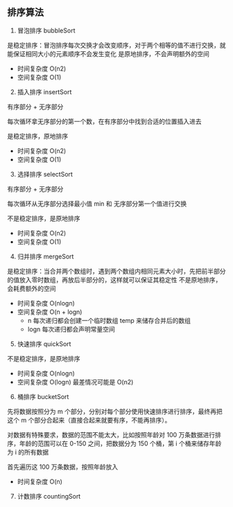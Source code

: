 ## 排序算法

1. 冒泡排序 bubbleSort

是稳定排序：冒泡排序每次交换才会改变顺序，对于两个相等的值不进行交换，就能保证相同大小的元素顺序不会发生变化
是原地排序，不会声明额外的空间

- 时间复杂度 O(n2)
- 空间复杂度 O(1)

2. 插入排序 insertSort

有序部分 + 无序部分

每次循环拿无序部分的第一个数，在有序部分中找到合适的位置插入进去

是稳定排序，原地排序

- 时间复杂度 O(n2)
- 空间复杂度 O(1)

3. 选择排序 selectSort

有序部分 + 无序部分

每次循环从无序部分选择最小值 min 和 无序部分第一个值进行交换

不是稳定排序，是原地排序

- 时间复杂度 O(n2)
- 空间复杂度 O(1)

4. 归并排序 mergeSort

是稳定排序：当合并两个数组时，遇到两个数组内相同元素大小时，先把前半部分的值放入零时数组，再放后半部分的，这样就可以保证其稳定性
不是原地排序，会耗费额外的空间

- 时间复杂度 O(nlogn)
- 空间复杂度 O(n + logn)
  - n 每次递归都会创建一个临时数组 temp 来储存合并后的数组
  - logn 每次递归都会声明常量空间

5. 快速排序 quickSort

不是稳定排序，是原地排序

- 时间复杂度 O(nlogn)
- 空间复杂度 O(logn) 最差情况可能是 O(n2)

6. 桶排序 bucketSort

先将数据按照分为 m 个部分，分别对每个部分使用快速排序进行排序，最终再把这个 m 个部分合起来（直接合起来就要有序，不能再排序）。

对数据有特殊要求，数据的范围不能太大，比如按照年龄对 100 万条数据进行排序，年龄的范围可以在 0-150 之间，把数据分为 150 个桶，第 i 个桶来储存年龄为 i 的所有数据

首先遍历这 100 万条数据，按照年龄放入

- 时间复杂度 O(n)

7. 计数排序 countingSort
